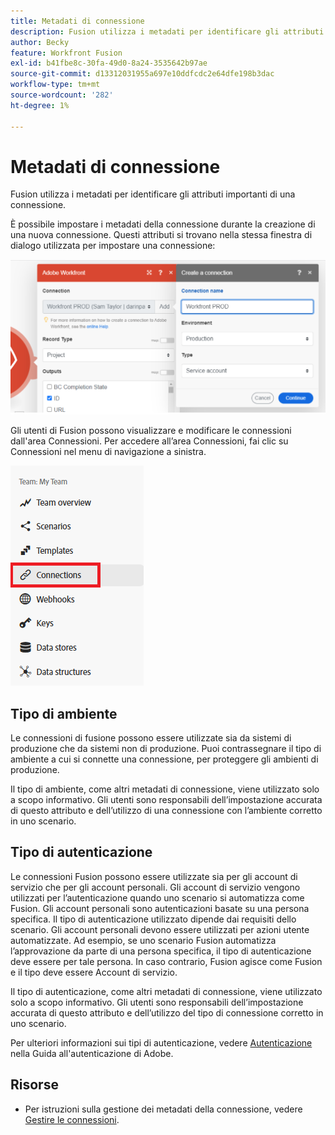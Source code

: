 ```yaml
---
title: Metadati di connessione
description: Fusion utilizza i metadati per identificare gli attributi importanti di una connessione.
author: Becky
feature: Workfront Fusion
exl-id: b41fbe8c-30fa-49d0-8a24-3535642b97ae
source-git-commit: d13312031955a697e10ddfcdc2e64dfe198b3dac
workflow-type: tm+mt
source-wordcount: '282'
ht-degree: 1%

---
```


# Metadati di connessione

Fusion utilizza i metadati per identificare gli attributi importanti di una connessione.

È possibile impostare i metadati della connessione durante la creazione di una nuova connessione. Questi attributi si trovano nella stessa finestra di dialogo utilizzata per impostare una connessione:

![Metadati di connessione](assets/connection-metadata-setup.png)

Gli utenti di Fusion possono visualizzare e modificare le connessioni dall&#39;area Connessioni. Per accedere all’area Connessioni, fai clic su Connessioni nel menu di navigazione a sinistra.

![Area Connessioni nel pannello di navigazione a sinistra](assets/connections-in-left-nav.png)

<!--![Connection metadata in Connections area](assets/connections-area-metadata.png)-->

## Tipo di ambiente

Le connessioni di fusione possono essere utilizzate sia da sistemi di produzione che da sistemi non di produzione. Puoi contrassegnare il tipo di ambiente a cui si connette una connessione, per proteggere gli ambienti di produzione.

Il tipo di ambiente, come altri metadati di connessione, viene utilizzato solo a scopo informativo. Gli utenti sono responsabili dell’impostazione accurata di questo attributo e dell’utilizzo di una connessione con l’ambiente corretto in uno scenario.

## Tipo di autenticazione

Le connessioni Fusion possono essere utilizzate sia per gli account di servizio che per gli account personali. Gli account di servizio vengono utilizzati per l’autenticazione quando uno scenario si automatizza come Fusion. Gli account personali sono autenticazioni basate su una persona specifica. Il tipo di autenticazione utilizzato dipende dai requisiti dello scenario. Gli account personali devono essere utilizzati per azioni utente automatizzate. Ad esempio, se uno scenario Fusion automatizza l’approvazione da parte di una persona specifica, il tipo di autenticazione deve essere per tale persona. In caso contrario, Fusion agisce come Fusion e il tipo deve essere Account di servizio.

Il tipo di autenticazione, come altri metadati di connessione, viene utilizzato solo a scopo informativo. Gli utenti sono responsabili dell’impostazione accurata di questo attributo e dell’utilizzo del tipo di connessione corretto in uno scenario.

Per ulteriori informazioni sui tipi di autenticazione, vedere [Autenticazione](https://developer.adobe.com/developer-console/docs/guides/authentication/) nella Guida all&#39;autenticazione di Adobe.

## Risorse

* Per istruzioni sulla gestione dei metadati della connessione, vedere [Gestire le connessioni](/help/workfront-fusion/create-scenarios/connect-to-apps/manage-connections.md).
